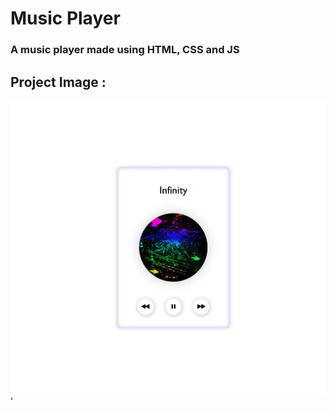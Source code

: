 # Music Player

### A music player made using HTML, CSS and JS

## Project Image : 

<img src="./preview.png"/>'